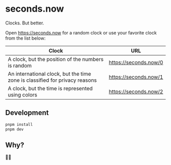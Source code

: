# seconds.now

Clocks. But better.

Open https://seconds.now for a random clock or use your favorite clock from the list below:

| **Clock**                                                                   | **URL**               |
|-----------------------------------------------------------------------------|-----------------------|
| A clock, but the position of the numbers is random                          | https://seconds.now/0 |
| An international clock, but the time zone is classified for privacy reasons | https://seconds.now/1 |
| A clock, but the time is represented using colors                           | https://seconds.now/2 |

## Development
```bash
pnpm install
pnpm dev
```

## Why?
🤷‍♂️
